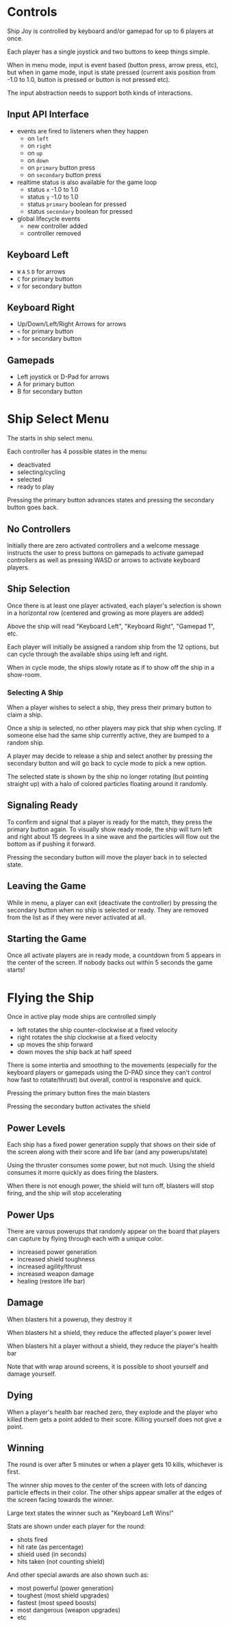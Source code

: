 # Controls

Ship Joy is controlled by keyboard and/or gamepad for up to 6 players at once.

Each player has a single joystick and two buttons to keep things simple.

When in menu mode, input is event based (button press, arrow press, etc), but when in game mode, input is state pressed (current axis position from -1.0 to 1.0, button is pressed or button is not pressed etc).

The input abstraction needs to support both kinds of interactions.

## Input API Interface

- events are fired to listeners when they happen
  - on `left`
  - on `right`
  - on `up`
  - on `down`
  - on `primary` button press
  - on `secondary` button press
- realtime status is also available for the game loop
  - status `x` -1.0 to 1.0
  - status `y` -1.0 to 1.0
  - status `primary` boolean for pressed
  - status `secondary` boolean for pressed
- global lifecycle events
  - new controller added
  - controller removed

## Keyboard Left

- `W` `A` `S` `D` for arrows
- `C` for primary button
- `V` for secondary button

## Keyboard Right

- Up/Down/Left/Right Arrows for arrows
- `<` for primary button
- `>` for secondary button

## Gamepads

- Left joystick or D-Pad for arrows
- A for primary button
- B for secondary button

# Ship Select Menu

The starts in ship select menu.

Each controller has 4 possible states in the menu:

- deactivated
- selecting/cycling
- selected
- ready to play

Pressing the primary button advances states and pressing the secondary button goes back.

## No Controllers

Initially there are zero activated controllers and a welcome message instructs the user to press buttons on gamepads to activate gamepad controllers as well as pressing WASD or arrows to activate keyboard players.

## Ship Selection

Once there is at least one player activated, each player's selection is shown in a horizontal row (centered and growing as more players are added)

Above the ship will read "Keyboard Left", "Keyboard Right", "Gamepad 1", etc.

Each player will initially be assigned a random ship from the 12 options, but can cycle through the available ships using left and right.

When in cycle mode, the ships slowly rotate as if to show off the ship in a show-room.

### Selecting A Ship

When a player wishes to select a ship, they press their primary button to claim a ship. 

Once a ship is selected, no other players may pick that ship when cycling.  If someone else had the same ship currently active, they are bumped to a random ship.

A player may decide to release a ship and select another by pressing the secondary button and will go back to cycle mode to pick a new option.

The selected state is shown by the ship no longer rotating (but pointing straight up) with a halo of colored particles floating around it randomly.

## Signaling Ready

To confirm and signal that a player is ready for the match, they press the primary button again.  To visually show ready mode, the ship will turn left and right about 15 degrees in a sine wave and the particles will flow out the bottom as if pushing it forward.

Pressing the secondary button will move the player back in to selected state.

## Leaving the Game

While in menu, a player can exit (deactivate the controller) by pressing the secondary button when no ship is selected or ready.  They are removed from the list as if they were never activated at all.

## Starting the Game

Once all activate players are in ready mode, a countdown from 5 appears in the center of the screen. If nobody backs out within 5 seconds the game starts!

# Flying the Ship

Once in active play mode ships are controlled simply

- left rotates the ship counter-clockwise at a fixed velocity
- right rotates the ship clockwise at a fixed velocity
- up moves the ship forward 
- down moves the ship back at half speed

There is some intertia and smoothing to the movements (especially for the keyboard players or gamepads using the D-PAD since they can't control how fast to rotate/thrust) but overall, control is responsive and quick.

Pressing the primary button fires the main blasters

Pressing the secondary button activates the shield

## Power Levels

Each ship has a fixed power generation supply that shows on their side of the screen along with their score and life bar (and any powerups/state)

Using the thruster consumes some power, but not much.  Using the shield consumes it morre quickly as does firing the blasters.

When there is not enough power, the shield will turn off, blasters will stop firing, and the ship will stop accelerating

## Power Ups

There are varous powerups that randomly appear on the board that players can capture by flying through each with a unique color.

- increased power generation
- increased shield toughness
- increased agility/thrust
- increased weapon damage
- healing (restore life bar)

## Damage

When blasters hit a powerup, they destroy it

When blasters hit a shield, they reduce the affected player's power level

When blasters hit a player without a shield, they reduce the player's health bar

Note that with wrap around screens, it is possible to shoot yourself and damage yourself.

## Dying

When a player's health bar reached zero, they explode and the player who killed them gets a point added to their score.  Killing yourself does not give a point.

## Winning

The round is over after 5 minutes or when a player gets 10 kills, whichever is first.

The winner ship moves to the center of the screen with lots of dancing particle effects in their color.  The other ships appear smaller at the edges of the screen facing towards the winner.

Large text states the winner such as "Keyboard Left Wins!"

Stats are shown under each player for the round:

- shots fired
- hit rate (as percentage)
- shield used (in seconds)
- hits taken (not counting shield)

And other special awards are also shown such as:

- most powerful (power generation)
- toughest (most shield upgrades)
- fastest (most speed boosts)
- most dangerous (weapon upgrades)
- etc


